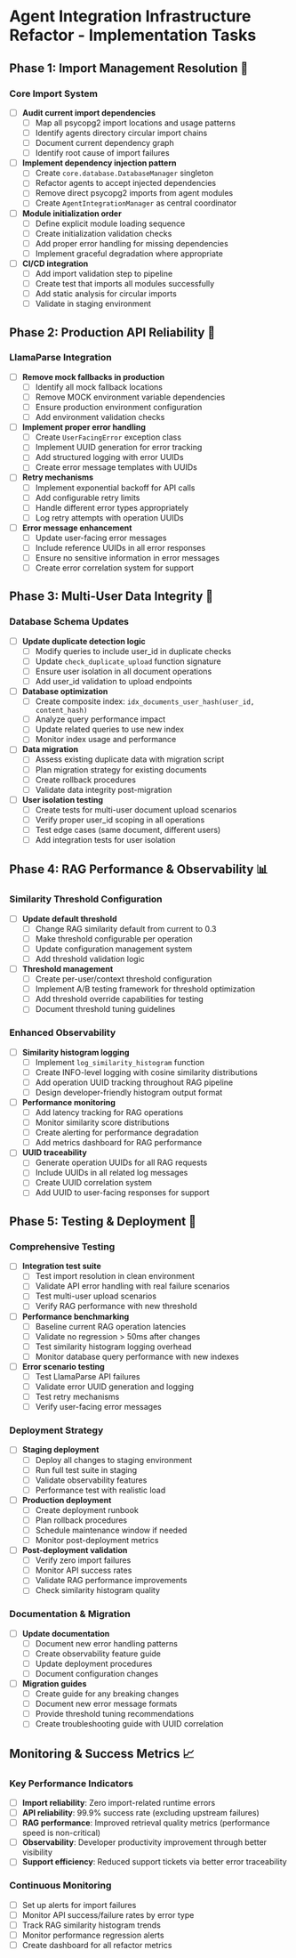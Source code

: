 # Agent Integration Infrastructure Refactor - Implementation Tasks

## Phase 1: Import Management Resolution 🔧

### Core Import System
- [ ] **Audit current import dependencies**
  - [ ] Map all psycopg2 import locations and usage patterns
  - [ ] Identify agents directory circular import chains
  - [ ] Document current dependency graph
  - [ ] Identify root cause of import failures

- [ ] **Implement dependency injection pattern**
  - [ ] Create `core.database.DatabaseManager` singleton
  - [ ] Refactor agents to accept injected dependencies
  - [ ] Remove direct psycopg2 imports from agent modules
  - [ ] Create `AgentIntegrationManager` as central coordinator

- [ ] **Module initialization order**
  - [ ] Define explicit module loading sequence
  - [ ] Create initialization validation checks
  - [ ] Add proper error handling for missing dependencies
  - [ ] Implement graceful degradation where appropriate

- [ ] **CI/CD integration**
  - [ ] Add import validation step to pipeline
  - [ ] Create test that imports all modules successfully
  - [ ] Add static analysis for circular imports
  - [ ] Validate in staging environment

## Phase 2: Production API Reliability 🚀

### LlamaParse Integration
- [ ] **Remove mock fallbacks in production**
  - [ ] Identify all mock fallback locations
  - [ ] Remove MOCK environment variable dependencies
  - [ ] Ensure production environment configuration
  - [ ] Add environment validation checks

- [ ] **Implement proper error handling**
  - [ ] Create `UserFacingError` exception class
  - [ ] Implement UUID generation for error tracking
  - [ ] Add structured logging with error UUIDs
  - [ ] Create error message templates with UUIDs

- [ ] **Retry mechanisms**
  - [ ] Implement exponential backoff for API calls
  - [ ] Add configurable retry limits
  - [ ] Handle different error types appropriately
  - [ ] Log retry attempts with operation UUIDs

- [ ] **Error message enhancement**
  - [ ] Update user-facing error messages
  - [ ] Include reference UUIDs in all error responses
  - [ ] Ensure no sensitive information in error messages
  - [ ] Create error correlation system for support

## Phase 3: Multi-User Data Integrity 👥

### Database Schema Updates
- [ ] **Update duplicate detection logic**
  - [ ] Modify queries to include user_id in duplicate checks
  - [ ] Update `check_duplicate_upload` function signature
  - [ ] Ensure user isolation in all document operations
  - [ ] Add user_id validation to upload endpoints

- [ ] **Database optimization**
  - [ ] Create composite index: `idx_documents_user_hash(user_id, content_hash)`
  - [ ] Analyze query performance impact
  - [ ] Update related queries to use new index
  - [ ] Monitor index usage and performance

- [ ] **Data migration**
  - [ ] Assess existing duplicate data with migration script
  - [ ] Plan migration strategy for existing documents
  - [ ] Create rollback procedures
  - [ ] Validate data integrity post-migration

- [ ] **User isolation testing**
  - [ ] Create tests for multi-user document upload scenarios
  - [ ] Verify proper user_id scoping in all operations
  - [ ] Test edge cases (same document, different users)
  - [ ] Add integration tests for user isolation

## Phase 4: RAG Performance & Observability 📊

### Similarity Threshold Configuration
- [ ] **Update default threshold**
  - [ ] Change RAG similarity default from current to 0.3
  - [ ] Make threshold configurable per operation
  - [ ] Update configuration management system
  - [ ] Add threshold validation logic

- [ ] **Threshold management**
  - [ ] Create per-user/context threshold configuration
  - [ ] Implement A/B testing framework for threshold optimization
  - [ ] Add threshold override capabilities for testing
  - [ ] Document threshold tuning guidelines

### Enhanced Observability
- [ ] **Similarity histogram logging**
  - [ ] Implement `log_similarity_histogram` function
  - [ ] Create INFO-level logging with cosine similarity distributions
  - [ ] Add operation UUID tracking throughout RAG pipeline
  - [ ] Design developer-friendly histogram output format

- [ ] **Performance monitoring**
  - [ ] Add latency tracking for RAG operations
  - [ ] Monitor similarity score distributions
  - [ ] Create alerting for performance degradation
  - [ ] Add metrics dashboard for RAG performance

- [ ] **UUID traceability**
  - [ ] Generate operation UUIDs for all RAG requests
  - [ ] Include UUIDs in all related log messages
  - [ ] Create UUID correlation system
  - [ ] Add UUID to user-facing responses for support

## Phase 5: Testing & Deployment 🧪

### Comprehensive Testing
- [ ] **Integration test suite**
  - [ ] Test import resolution in clean environment
  - [ ] Validate API error handling with real failure scenarios
  - [ ] Test multi-user upload scenarios
  - [ ] Verify RAG performance with new threshold

- [ ] **Performance benchmarking**
  - [ ] Baseline current RAG operation latencies
  - [ ] Validate no regression > 50ms after changes
  - [ ] Test similarity histogram logging overhead
  - [ ] Monitor database query performance with new indexes

- [ ] **Error scenario testing**
  - [ ] Test LlamaParse API failures
  - [ ] Validate error UUID generation and logging
  - [ ] Test retry mechanisms
  - [ ] Verify user-facing error messages

### Deployment Strategy
- [ ] **Staging deployment**
  - [ ] Deploy all changes to staging environment
  - [ ] Run full test suite in staging
  - [ ] Validate observability features
  - [ ] Performance test with realistic load

- [ ] **Production deployment**
  - [ ] Create deployment runbook
  - [ ] Plan rollback procedures
  - [ ] Schedule maintenance window if needed
  - [ ] Monitor post-deployment metrics

- [ ] **Post-deployment validation**
  - [ ] Verify zero import failures
  - [ ] Monitor API success rates
  - [ ] Validate RAG performance improvements
  - [ ] Check similarity histogram quality

### Documentation & Migration
- [ ] **Update documentation**
  - [ ] Document new error handling patterns
  - [ ] Create observability feature guide
  - [ ] Update deployment procedures
  - [ ] Document configuration changes

- [ ] **Migration guides**
  - [ ] Create guide for any breaking changes
  - [ ] Document new error message formats
  - [ ] Provide threshold tuning recommendations
  - [ ] Create troubleshooting guide with UUID correlation

## Monitoring & Success Metrics 📈

### Key Performance Indicators
- [ ] **Import reliability**: Zero import-related runtime errors
- [ ] **API reliability**: 99.9% success rate (excluding upstream failures)
- [ ] **RAG performance**: Improved retrieval quality metrics (performance speed is non-critical)
- [ ] **Observability**: Developer productivity improvement through better visibility
- [ ] **Support efficiency**: Reduced support tickets via better error traceability

### Continuous Monitoring
- [ ] Set up alerts for import failures
- [ ] Monitor API success/failure rates by error type
- [ ] Track RAG similarity histogram trends
- [ ] Monitor performance regression alerts
- [ ] Create dashboard for all refactor metrics